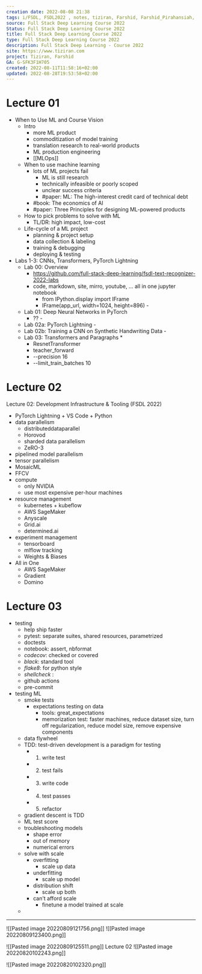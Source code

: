 ```yaml
---
creation date: 2022-08-08 21:38
tags: i/FSDL, FSDL2022 , notes, tiziran, Farshid, Farshid_Pirahansiah, farshidPirahansiah, mindMap, Full_Stack_Deep_Learning_Course_2022
source: Full Stack Deep Learning Course 2022
Status: Full Stack Deep Learning Course 2022
title: Full Stack Deep Learning Course 2022
type: Full Stack Deep Learning Course 2022
description: Full Stack Deep Learning - Course 2022
site: https://www.tiziran.com 
project: Tiziran, Farshid
GA: G-SFK3F1H705
created: 2022-08-11T11:58:16+02:00
updated: 2022-08-28T19:53:58+02:00
---
```



# Lecture 01 
- When to Use ML and Course Vision
	- Intro
		- more ML product
		- commoditization of model training 
		- translation research to real-world products
		- ML production engineering
		- [[MLOps]]
	- When to use machine learning
		- lots of ML projects fail 
			- ML is still research
			- technically infeasible or poorly scoped
			- unclear success criteria
			- #paper: ML: The high-interest credit card of technical debt
		- #book: The economics of AI
		- #paper: Three Principles for designing ML-powered products		
	- How to pick problems to solve with ML 
		- TL/DR: high impact, low-cost
	- Life-cycle of a ML project
		- planning & project setup
		- data collection & labeling
		- training & debugging
		- deploying & testing 
- Labs 1-3: CNNs, Transformers, PyTorch Lightning
	- Lab 00: Overview
		- https://github.com/full-stack-deep-learning/fsdl-text-recognizer-2022-labs 
		- code, markdown, site, mirro, youtube, ... all in one jupyter notebook 
			- from IPython.display import IFrame
			- IFrame(app_url, width=1024, height=896)			- 
	- Lab 01: Deep Neural Networks in PyTorch       
		- ??		- 
	- Lab 02a: PyTorch Lightning		- 
	- Lab 02b: Training a CNN on Synthetic Handwriting Data		- 
	- Lab 03: Transformers and Paragraphs *          
		- ResnetTransformer
		- teacher_forward
		- --precision 16
		- --limit_train_batches 10	 


# Lecture 02
Lecture 02: Development Infrastructure & Tooling (FSDL 2022)
- PyTorch Lightning + VS Code + Python
- data parallelism
	- distributeddataparallel 
	- Horovod 
	- sharded data parallelism
	- ZeRO-3
- pipelined model parallelism
- tensor parallelism
- MosaicML 
- FFCV
- compute
	- only NVIDIA
	- use most expensive per-hour machines
- resource management
	- kubernetes + kubeflow
	- AWS SageMaker
	- Anyscale
	- Grid.ai
	- determined.ai
- experiment management
	- tensorboard
	- mlflow tracking
	- Weights & Biases
- All in One
	- AWS SageMaker
	- Gradient
	- Domino
# Lecture 03
- testing
	- help ship faster
	- pytest: separate suites, shared resources, parametrized
	- doctests
	- notebook: assert, nbformat
	- *codecov*: checked or covered
	- *black*: standard tool
	- *flake8*: for python style 
	- *shellcheck* :
	- github actions
	- pre-commit	 
- testing ML
	- smoke tests
		- expectations testing on data
			- tools: great_expectations
			- memorization test: faster machines, reduce dataset size, turn off regularization, reduce model size, remove expensive components
	- data flywheel
	- TDD: test-driven development is a paradigm for testing
		- 1. write test
		- 2. test fails
		- 3. write code
		- 4. test passes
		- 5. refactor
	- gradient descent is TDD
	- ML test score 
	- troubleshooting models
		- shape error
		- out of memory 
		- numerical errors
	- solve with scale
		- overfitting
			- scale up data
		- underfitting
			- scale up model
		- distribution shift
			- scale up both
		- can't afford scale
			- finetune a model trained at scale
	- 
---

![[Pasted image 20220809121756.png]]
![[Pasted image 20220809123400.png]]

![[Pasted image 20220809125511.png]]
Lecture 02
![[Pasted image 20220820102243.png]]

![[Pasted image 20220820102320.png]]






